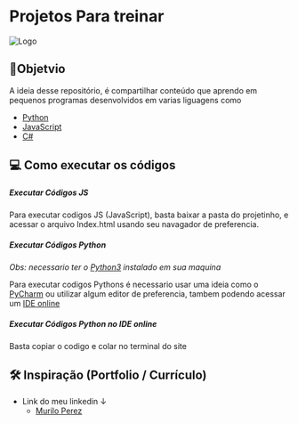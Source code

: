 
# Projetos Para treinar



![Logo](https://64.media.tumblr.com/tumblr_layocx33Y11qaz2p3o1_500.gifv)


## 🎯Objetvio
A ideia desse repositório, é compartilhar conteúdo que aprendo em pequenos programas desenvolvidos em varias liguagens como 
- [Python](https://www.python.org/)
- [JavaScript](https://developer.mozilla.org/pt-BR/docs/Web/JavaScript)
- [C#](https://docs.microsoft.com/pt-br/dotnet/csharp/)


## 💻 Como executar os códigos
##### **Executar Códigos JS**
Para executar codigos JS (JavaScript), basta baixar a pasta  do projetinho, e acessar o
arquivo Index.html usando seu navagador de preferencia.

<Imagem Aqui>


##### **Executar Códigos Python**
*Obs: necessario ter o [Python3](https://www.google.com/url?sa=t&rct=j&q=&esrc=s&source=web&cd=&cad=rja&uact=8&ved=2ahUKEwjw7NO7wcT3AhWBppUCHfSaB70QFnoECBMQAQ&url=https%3A%2F%2Fwww.python.org%2F&usg=AOvVaw0QREvGsjwHKp2GtoYvs1JH) instalado em sua maquina*

Para executar codigos Pythons é necessario usar uma ideia como o [PyCharm](https://www.jetbrains.com/pt-br/pycharm/download/#section=windows)
ou utilizar algum editor de preferencia, tambem podendo acessar um [IDE online]()
##### **Executar Códigos Python no IDE online**
Basta copiar o codigo e colar no terminal do site



## 🛠 Inspiração (Portfolio / Currículo)
- Link do meu linkedin ↓
  - [Murilo Perez](www.linkedin.com/in/murilo-perez)
